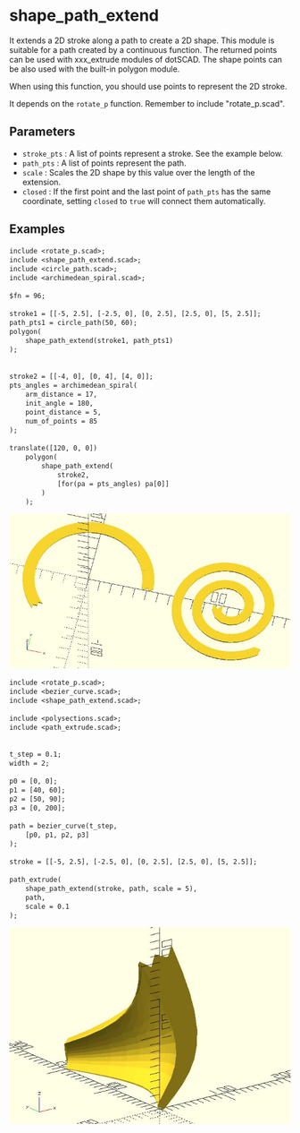 # shape_path_extend

It extends a 2D stroke along a path to create a 2D shape. This module is suitable for a path created by a continuous function. The returned points can be used with xxx_extrude modules of dotSCAD. The shape points can be also used with the built-in polygon module.

When using this function, you should use points to represent the 2D stroke. 

It depends on the `rotate_p` function. Remember to include "rotate_p.scad".

## Parameters

- `stroke_pts` : A list of points represent a stroke. See the example below.
- `path_pts` : A list of points represent the path.
- `scale` : Scales the 2D shape by this value over the length of the extension.
- `closed` : If the first point and the last point of `path_pts` has the same coordinate, setting `closed` to `true` will connect them automatically.

## Examples

	include <rotate_p.scad>;
	include <shape_path_extend.scad>;
	include <circle_path.scad>;
	include <archimedean_spiral.scad>;
	
	$fn = 96;
	
	stroke1 = [[-5, 2.5], [-2.5, 0], [0, 2.5], [2.5, 0], [5, 2.5]];
	path_pts1 = circle_path(50, 60);
    polygon(
	    shape_path_extend(stroke1, path_pts1)
    );
    
	
	stroke2 = [[-4, 0], [0, 4], [4, 0]];
	pts_angles = archimedean_spiral(
	    arm_distance = 17,
	    init_angle = 180,
	    point_distance = 5,
	    num_of_points = 85 
	); 
	
	translate([120, 0, 0]) 
	    polygon(
            shape_path_extend(
	            stroke2, 
	            [for(pa = pts_angles) pa[0]]
	        )
        );

![shape_path_extend](images/lib-shape_path_extend-1.JPG)

	include <rotate_p.scad>;
	include <bezier_curve.scad>;
	include <shape_path_extend.scad>;

	include <polysections.scad>;
	include <path_extrude.scad>;
		
		
	t_step = 0.1;
	width = 2;

	p0 = [0, 0];
	p1 = [40, 60];
	p2 = [50, 90];
	p3 = [0, 200];

	path = bezier_curve(t_step, 
		[p0, p1, p2, p3]
	);

	stroke = [[-5, 2.5], [-2.5, 0], [0, 2.5], [2.5, 0], [5, 2.5]];

	path_extrude(
		shape_path_extend(stroke, path, scale = 5), 
		path,
		scale = 0.1
	);

![shape_path_extend](images/lib-shape_path_extend-2.JPG)